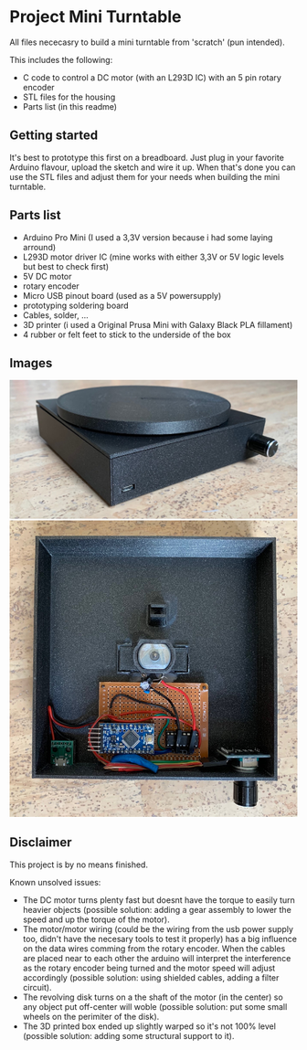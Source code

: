 # Project Mini Turntable

All files nececasry to build a mini turntable from 'scratch' (pun intended).

This includes the following:

- C code to control a DC motor (with an L293D IC) with an 5 pin rotary encoder
- STL files for the housing
- Parts list (in this readme)

## Getting started

It's best to prototype this first on a breadboard. Just plug in your favorite Arduino flavour, upload the sketch and wire it up.
When that's done you can use the STL files and adjust them for your needs when building the mini turntable.

## Parts list

- Arduino Pro Mini (I used a 3,3V version because i had some laying arround)
- L293D motor driver IC (mine works with either 3,3V or 5V logic levels but best to check first)
- 5V DC motor
- rotary encoder
- Micro USB pinout board (used as a 5V powersupply)
- prototyping soldering board
- Cables, solder, ...
- 3D printer (i used a Original Prusa Mini with Galaxy Black PLA fillament)
- 4 rubber or felt feet to stick to the underside of the box

## Images

![Mini Turntable](images/mini-turntable.jpg)
![Inside Mini Turntable](images/inside-mini-turntable.jpg)


## Disclaimer

This project is by no means finished.

Known unsolved issues:

- The DC motor turns plenty fast but doesnt have the torque to easily turn heavier objects (possible solution: adding a gear assembly to lower the speed and up the torque of the motor).
- The motor/motor wiring (could be the wiring from the usb power supply too, didn't have the necesary tools to test it properly) has a big influence on the data wires comming from the rotary encoder. When the cables are placed near to each other the arduino will interpret the interference as the rotary encoder being turned and the motor speed will adjust accordingly (possible solution: using shielded cables, adding a filter circuit).
- The revolving disk turns on a the shaft of the motor (in the center) so any object put off-center will woble (possible solution: put some small wheels on the perimiter of the disk).
- The 3D printed box ended up slightly warped so it's not 100% level (possible solution: adding some structural support to it).